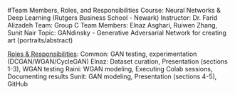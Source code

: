 #Team Members, Roles, and Responsibilities
Course: Neural Networks & Deep Learning (Rutgers Business School - Newark)
Instructor: Dr. Farid Alizadeh
Team: Group C
Team Members: Elnaz Asghari, Ruiwen Zhang, Sunit Nair
Topic: GANdinsky - Generative Adversarial Network for creating art (portraits/abstract)

<u>Roles & Responsibilities</u>:
Common: GAN testing, experimentation (DCGAN/WGAN/CycleGAN)
Elnaz: Dataset curation, Presentation (sections 1-3), WGAN testing
Raini: WGAN modeling, Executing Colab sessions, Documenting results
Sunit: GAN modeling, Presentation (sections 4-5), GitHub